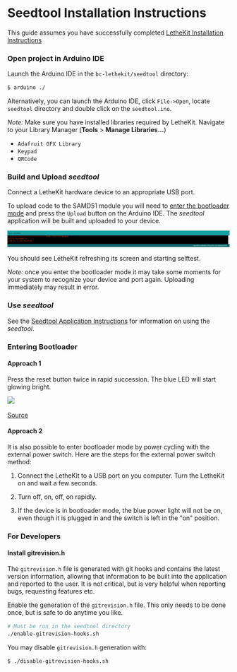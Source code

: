# Seedtool Installation Instructions

This guide assumes you have successfully completed
[LetheKit Installation Instructions](../../doc/installation.md)

### Open project in Arduino IDE

Launch the Arduino IDE in the `bc-lethekit/seedtool` directory:

```bash
$ arduino ./
```
Alternatively, you can launch the Arduino IDE, click `File->Open`,
locate `seedtool` directory and double click on the `seedtool.ino`.

*Note:* Make sure you have installed libraries required by LetheKit.
Navigate to your Library Manager (**Tools** > **Manage Libraries…**)
  * `Adafruit GFX Library`
  * `Keypad`
  * `QRCode`

### Build and Upload *seedtool*

Connect a LetheKit hardware device to an appropriate USB port.

To upload code to the SAMD51 module you will need to [enter the
bootloader mode](#entering-bootloader) and press the `Upload` button on the Arduino IDE. The *seedtool*
application will be built and uploaded to your device.

![](images/arduino-upload.png)

You should see LetheKit refreshing its screen and starting selftest.

*Note:* once you enter the bootloader mode it may take some moments for your system
to recognize your device and port again. Uploading immediately may result in error.

### Use *seedtool*

See the [Seedtool Application Instructions](../README.md) for information on using the *seedtool*.

### Entering Bootloader

#### Approach 1

Press the reset button twice in rapid succession. The blue LED
will start glowing bright.

![](https://cdn.sparkfun.com/assets/learn_tutorials/8/8/8/Dbl-Tap_Bootloader.gif)

[Source](https://learn.sparkfun.com/tutorials/samd51-thing-plus-hookup-guide/setting-up-the-arduino-ide)

#### Approach 2

It is also possible to enter bootloader mode by power cycling with the
external power switch.  Here are the steps for the external power
switch method:

1. Connect the LetheKit to a USB port on you computer. Turn the
   LetheKit on and wait a few seconds.

2. Turn off, on, off, on rapidly.

3. If the device is in bootloader mode, the blue power light will not
   be on, even though it is plugged in and the switch is left in the
   "on" position.

### For Developers

#### Install gitrevision.h

The `gitrevision.h` file is generated with git hooks and contains the
latest version information, allowing that information to be built into the application and
reported to the user.  It is not critical, but is very helpful when
reporting bugs, requesting features etc.

Enable the generation of the `gitrevision.h` file.  This only needs to
be done once, but is safe to do anytime you like.

```bash
# Must be run in the seedtool directory
./enable-gitrevision-hooks.sh
```

You may disable `gitrevision.h` generation with:
```bash
$ ./disable-gitrevision-hooks.sh
```
